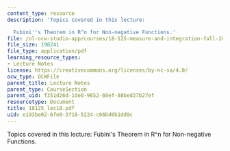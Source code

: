 ```yaml
---
content_type: resource
description: 'Topics covered in this lecture:

  Fubini''s Theorem in R^n for Non-negative Functions.'
file: /ol-ocw-studio-app/courses/18-125-measure-and-integration-fall-2003/e193be026fe03f185224c66bd6b1dd9c_18125_lec18.pdf
file_size: 198241
file_type: application/pdf
learning_resource_types:
- Lecture Notes
license: https://creativecommons.org/licenses/by-nc-sa/4.0/
ocw_type: OCWFile
parent_title: Lecture Notes
parent_type: CourseSection
parent_uid: f351d26d-1de0-9652-60ef-88bed27b27ef
resourcetype: Document
title: 18125_lec18.pdf
uid: e193be02-6fe0-3f18-5224-c66bd6b1dd9c
---
```

Topics covered in this lecture:
Fubini's Theorem in R^n for Non-negative Functions.